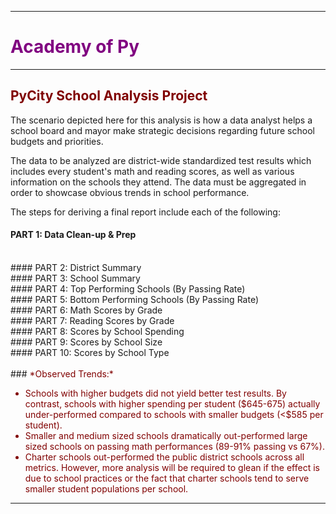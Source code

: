 
***
# <font color=purple>**Academy of Py**</font> 
***

## <font color=maroon>PyCity School Analysis Project</font>
<p>The scenario depicted here for this analysis is how a data analyst helps a school board and mayor make strategic decisions regarding future school budgets and priorities.</p>
<p>The data to be analyzed are district-wide standardized test results which includes every student's math and reading scores, as well as various information on the schools they attend. The data must be aggregated in order to showcase obvious trends in school performance.</p> 
The steps for deriving a final report include each of the following:

#### PART 1: Data Clean-up & Prep
<br>
#### PART 2: District Summary
<br>
#### PART 3: School Summary
<br>
#### PART 4: Top Performing Schools (By Passing Rate)
<br>
#### PART 5: Bottom Performing Schools (By Passing Rate)
<br>
#### PART 6: Math Scores by Grade
<br>
#### PART 7: Reading Scores by Grade
<br>
#### PART 8: Scores by School Spending
<br>
#### PART 9: Scores by School Size
<br>
#### PART 10: Scores by School Type
<br>
<br>
### <font color=maroon>*Observed Trends:* 

* Schools with higher budgets did not yield better test results. By contrast, schools with higher spending per student (\$645-675) actually under-performed compared to schools with smaller budgets (<\$585 per student).
* Smaller and medium sized schools dramatically out-performed large sized schools on passing math performances (89-91% passing vs 67%).
* Charter schools out-performed the public district schools across all metrics. However, more analysis will be required to glean if the effect is due to school practices or the fact that charter schools tend to serve smaller student populations per school.
***
</font>

